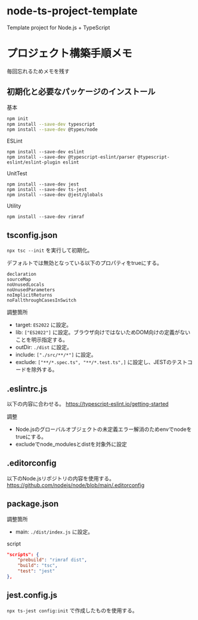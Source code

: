 # node-ts-project-template
Template project for Node.js + TypeScript


# プロジェクト構築手順メモ
毎回忘れるためメモを残す

## 初期化と必要なパッケージのインストール

基本
```sh
npm init
npm install --save-dev typescript
npm install --save-dev @types/node
```

ESLint
```
npm install --save-dev eslint
npm install --save-dev @typescript-eslint/parser @typescript-eslint/eslint-plugin eslint
```

UnitTest
```
npm install --save-dev jest
npm install --save-dev ts-jest
npm install --save-dev @jest/globals
```

Utility
```
npm install --save-dev rimraf
```

## tsconfig.json
`npx tsc --init` を実行して初期化。

デフォルトでは無効となっている以下のプロパティをtrueにする。

```
declaration
sourceMap
noUnusedLocals
noUnusedParameters
noImplicitReturns
noFallthroughCasesInSwitch
```

調整箇所
- target: `ES2022` に設定。
- lib: `["ES2022"]` に設定。ブラウザ向けではないためDOM向けの定義がないことを明示指定する。
- outDir: `./dist` に設定。
- include: `["./src/**/*"]` に設定。
- exclude: `["**/*.spec.ts", "**/*.test.ts",]` に設定し、JESTのテストコードを除外する。


## .eslintrc.js
以下の内容に合わせる。
https://typescript-eslint.io/getting-started

調整
- Node.jsのグローバルオブジェクトの未定義エラー解消のためenvでnodeをtrueにする。
- excludeでnode_modulesとdistを対象外に設定

## .editorconfig
以下のNode.jsリポジトリの内容を使用する。
https://github.com/nodejs/node/blob/main/.editorconfig

## package.json

調整箇所
- main: `./dist/index.js` に設定。

script
```json
"scripts": {
    "prebuild": "rimraf dist",
    "build": "tsc",
    "test": "jest"
},
```

## jest.config.js
`npx ts-jest config:init` で作成したものを使用する。
